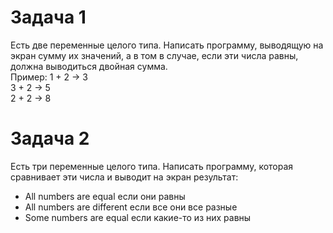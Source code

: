 # Задача 1  
Есть две переменные целого типа. Написать программу, выводящую на экран 
сумму их значений, а в том в случае, если эти числа равны, должна выводиться двойная сумма.  
Пример: 
1 + 2 -> 3  
3 + 2 -> 5  
2 + 2 -> 8  

# Задача 2  
Есть три переменные целого типа. Написать программу, которая сравнивает эти числа и выводит на экран результат:  
- All numbers are equal  если они равны  
- All numbers are different  если все они все разные  
- Some numbers are equal  если какие-то из них равны




